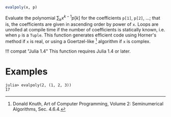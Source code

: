 ```julia
evalpoly(x, p)
```

Evaluate the polynomial $\sum_k x^{k-1} p[k]$ for the coefficients `p[1]`, `p[2]`, ...; that is, the coefficients are given in ascending order by power of `x`. Loops are unrolled at compile time if the number of coefficients is statically known, i.e. when `p` is a `Tuple`. This function generates efficient code using Horner's method if `x` is real, or using a Goertzel-like [^DK62] algorithm if `x` is complex.

[^DK62]: Donald Knuth, Art of Computer Programming, Volume 2: Seminumerical Algorithms, Sec. 4.6.4.

!!! compat "Julia 1.4"
    This function requires Julia 1.4 or later.


# Examples

```jldoctest
julia> evalpoly(2, (1, 2, 3))
17
```
